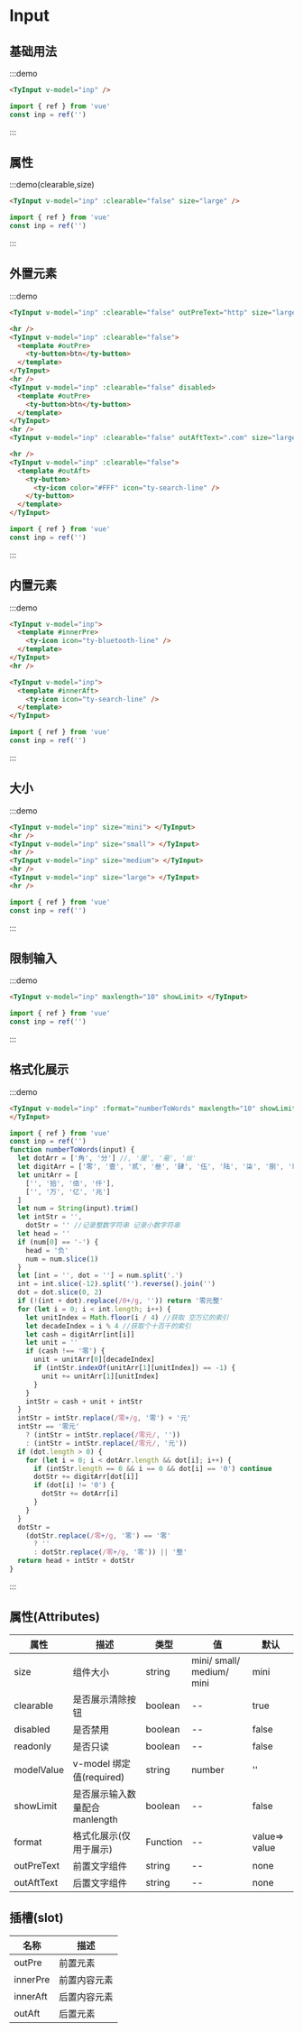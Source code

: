 # Input

## 基础用法

:::demo

```html
<TyInput v-model="inp" />
```

```js
import { ref } from 'vue'
const inp = ref('')
```

:::

## 属性

:::demo(clearable,size)

```html
<TyInput v-model="inp" :clearable="false" size="large" />
```

```js
import { ref } from 'vue'
const inp = ref('')
```

:::

## 外置元素

:::demo

```html
<TyInput v-model="inp" :clearable="false" outPreText="http" size="large" />

<hr />
<TyInput v-model="inp" :clearable="false">
  <template #outPre>
    <ty-button>btn</ty-button>
  </template>
</TyInput>
<hr />
<TyInput v-model="inp" :clearable="false" disabled>
  <template #outPre>
    <ty-button>btn</ty-button>
  </template>
</TyInput>
<hr />
<TyInput v-model="inp" :clearable="false" outAftText=".com" size="large" />

<hr />
<TyInput v-model="inp" :clearable="false">
  <template #outAft>
    <ty-button>
      <ty-icon color="#FFF" icon="ty-search-line" />
    </ty-button>
  </template>
</TyInput>
```

```js
import { ref } from 'vue'
const inp = ref('')
```

:::

## 内置元素

:::demo

```html
<TyInput v-model="inp">
  <template #innerPre>
    <ty-icon icon="ty-bluetooth-line" />
  </template>
</TyInput>
<hr />

<TyInput v-model="inp">
  <template #innerAft>
    <ty-icon icon="ty-search-line" />
  </template>
</TyInput>
```

```js
import { ref } from 'vue'
const inp = ref('')
```

:::

## 大小

:::demo

```html
<TyInput v-model="inp" size="mini"> </TyInput>
<hr />
<TyInput v-model="inp" size="small"> </TyInput>
<hr />
<TyInput v-model="inp" size="medium"> </TyInput>
<hr />
<TyInput v-model="inp" size="large"> </TyInput>
<hr />
```

```js
import { ref } from 'vue'
const inp = ref('')
```

:::

## 限制输入

:::demo

```html
<TyInput v-model="inp" maxlength="10" showLimit> </TyInput>
```

```js
import { ref } from 'vue'
const inp = ref('')
```

:::

## 格式化展示

:::demo

```html
<TyInput v-model="inp" :format="numberToWords" maxlength="10" showLimit>
</TyInput>
```

```js
import { ref } from 'vue'
const inp = ref('')
function numberToWords(input) {
  let dotArr = ['角', '分'] //, '厘', '毫', '丝'
  let digitArr = ['零', '壹', '贰', '叁', '肆', '伍', '陆', '柒', '捌', '玖']
  let unitArr = [
    ['', '拾', '佰', '仟'],
    ['', '万', '亿', '兆']
  ]
  let num = String(input).trim()
  let intStr = '',
    dotStr = '' //记录整数字符串 记录小数字符串
  let head = ''
  if (num[0] == '-') {
    head = '负'
    num = num.slice(1)
  }
  let [int = '', dot = ''] = num.split('.')
  int = int.slice(-12).split('').reverse().join('')
  dot = dot.slice(0, 2)
  if (!(int + dot).replace(/0+/g, '')) return '零元整'
  for (let i = 0; i < int.length; i++) {
    let unitIndex = Math.floor(i / 4) //获取 空万亿的索引
    let decadeIndex = i % 4 //获取个十百千的索引
    let cash = digitArr[int[i]]
    let unit = ''
    if (cash !== '零') {
      unit = unitArr[0][decadeIndex]
      if (intStr.indexOf(unitArr[1][unitIndex]) == -1) {
        unit += unitArr[1][unitIndex]
      }
    }
    intStr = cash + unit + intStr
  }
  intStr = intStr.replace(/零+/g, '零') + '元'
  intStr == '零元'
    ? (intStr = intStr.replace(/零元/, ''))
    : (intStr = intStr.replace(/零元/, '元'))
  if (dot.length > 0) {
    for (let i = 0; i < dotArr.length && dot[i]; i++) {
      if (intStr.length == 0 && i == 0 && dot[i] == '0') continue
      dotStr += digitArr[dot[i]]
      if (dot[i] != '0') {
        dotStr += dotArr[i]
      }
    }
  }
  dotStr =
    (dotStr.replace(/零+/g, '零') == '零'
      ? ''
      : dotStr.replace(/零+/g, '零')) || '整'
  return head + intStr + dotStr
}
```

:::

<script setup>
  import {ref} from 'vue'
 const inp =ref('')
function numberToWords(input) {
  let dotArr = ['角', '分'] //, '厘', '毫', '丝'
  let digitArr = ['零', '壹', '贰', '叁', '肆', '伍', '陆', '柒', '捌', '玖']
  let unitArr = [
    ['', '拾', '佰', '仟'],
    ['', '万', '亿', '兆']
  ]
  let num = String(input).trim()
  let intStr = '',
    dotStr = '' //记录整数字符串 记录小数字符串
  let head = '';
  if (num[0] == '-') {
    head = "负";
    num = num.slice(1);
  }
  let [int = '', dot = ''] = num.split('.')
  int = int.slice(-12).split('').reverse().join('')
  dot = dot.slice(0, 2)
  if (!(int + dot).replace(/0+/g, '')) return '零元整'
  for (let i = 0; i < int.length; i++) {
    let unitIndex = Math.floor(i / 4) //获取 空万亿的索引
    let decadeIndex = i % 4 //获取个十百千的索引
    let cash = digitArr[int[i]]
    let unit = ''
    if (cash !== '零') {
      unit = unitArr[0][decadeIndex]
      if (intStr.indexOf(unitArr[1][unitIndex]) == -1) {
        unit += unitArr[1][unitIndex]
      }
    }
    intStr = cash + unit + intStr
  }
  intStr = intStr.replace(/零+/g, '零') + '元'
  intStr == '零元' ? (intStr = intStr.replace(/零元/, '')) : (intStr = intStr.replace(/零元/, '元'))
  if (dot.length > 0) {
    for (let i = 0; i < dotArr.length && dot[i]; i++) {
      if (intStr.length == 0 && i == 0 && dot[i] == '0') continue
      dotStr += digitArr[dot[i]]
      if (dot[i] != '0') {
        dotStr += dotArr[i]
      }
    }
  }
  dotStr = (dotStr.replace(/零+/g, '零') == '零' ? '' : dotStr.replace(/零+/g, '零')) || '整'
  return head + intStr + dotStr
}


</script>

## 属性(Attributes)

<div class="listTb">

| 属性       | 描述                           | 类型     | 值                        | 默认          |
| ---------- | ------------------------------ | -------- | ------------------------- | ------------- |
| size       | 组件大小                       | string   | mini/ small/ medium/ mini | mini          |
| clearable  | 是否展示清除按钮               | boolean  | --                        | true          |
| disabled   | 是否禁用                       | boolean  | --                        | false         |
| readonly   | 是否只读                       | boolean  | --                        | false         |
| modelValue | v-model 绑定值(required)       | string   | number                    | ''            |
| showLimit  | 是否展示输入数量配合 manlength | boolean  | --                        | false         |
| format     | 格式化展示(仅用于展示)         | Function | --                        | value=> value |
| outPreText | 前置文字组件                   | string   | --                        | none          |
| outAftText | 后置文字组件                   | string   | --                        | none          |

</div>

## 插槽(slot)

<div class="listTb">

| 名称     | 描述         |
| -------- | ------------ |
| outPre   | 前置元素     |
| innerPre | 前置内容元素 |
| innerAft | 后置内容元素 |
| outAft   | 后置元素     |

</div>
